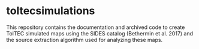 # toltecsimulations
This repository contains the documentation and archived code to create TolTEC simulated maps using the SIDES catalog (Bethermin et al. 2017) and the source extraction algorithm used for analyzing these maps.
